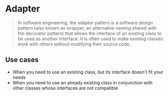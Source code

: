 ﻿# Adapter

> In software engineering, the adapter pattern is a software design pattern (also known as wrapper, an alternative naming shared with the decorator pattern) that allows the interface of an existing class to be used as another interface. It is often used to make existing classes work with others without modifying their source code.

## Use cases

* When you need to use an existing class, but its interface doesn't fit your needs
* When you need to use an already existing class in conjunction with other classes whose interfaces are not compatible